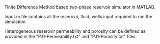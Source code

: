 Finite Difference Method based two-phase reservoir simulator in MATLAB.

Input.m file contains all the reserovir, fluid, wells input required to run the simulation.

Heterogeneous reserovir permeability and porosity can be defined as provided in the "PJ1-Permeability.txt" and "PJ1-Porosity.txt" files.

